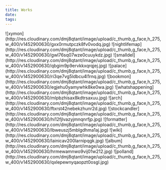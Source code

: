 ```yaml
---
title: Works
date:
tags:
---
```


<span>
![xymon](http://res.cloudinary.com/dmj8qtant/image/upload/c_thumb,g_face,h_275,w_400/v1452900630/gxx0rmutpczk8fv0vodq.jpg)
![nightlifemap](http://res.cloudinary.com/dmj8qtant/image/upload/c_thumb,g_face,h_275,w_400/v1452900630/gwl76sq07wze0cuuykdz.jpg)
![smalldel](http://res.cloudinary.com/dmj8qtant/image/upload/c_thumb,g_face,h_275,w_400/v1452900630/qbgim9p9ervkkxqrqjej.jpg)
![palace](http://res.cloudinary.com/dmj8qtant/image/upload/c_thumb,g_face,h_275,w_400/v1452900630/ri3qe7vg5ldbcu4l1rnq.jpg)
![bookmon](http://res.cloudinary.com/dmj8qtant/image/upload/c_thumb,g_face,h_275,w_400/v1452900630/egjehu0yamywhk8ke0wa.jpg)
![whatshappening](http://res.cloudinary.com/dmj8qtant/image/upload/c_thumb,g_face,h_275,w_400/v1452900630/mlpbzhisax8kdtrsaxuu.jpg)
![arch](http://res.cloudinary.com/dmj8qtant/image/upload/c_thumb,g_face,h_275,w_400/v1452900630/ftxrst42nebekzhunr2d.jpg)
![stockcandler](http://res.cloudinary.com/dmj8qtant/image/upload/c_thumb,g_face,h_275,w_400/v1452900630/hi12fjlvazyjmnqnrfjp.jpg)
![formatter](http://res.cloudinary.com/dmj8qtant/image/upload/c_thumb,g_face,h_275,w_400/v1452900630/lbweuszj5mblgdhma1aj.jpg)
![wiki](http://res.cloudinary.com/dmj8qtant/image/upload/c_thumb,g_face,h_275,w_400/v1452900630/lainicav200larnipqgk.jpg)
![album](http://res.cloudinary.com/dmj8qtant/image/upload/c_thumb,g_face,h_275,w_400/v1452900630/hrmewamnwo9vij01w212.jpg)
![polland](http://res.cloudinary.com/dmj8qtant/image/upload/c_thumb,g_face,h_275,w_400/v1452900630/qxlepewnyqaopzt0osgl.jpg)
</span>

<section style="display:none">
<article name="xymon" title="Xymon" year="2015">
Xylophone-themed version of the classic Simon Game.
</article>
<article name="nightlifemap" title="Nightlife Map" year="2016">
Search local bars and nightlife with Yelp, presented on a night-themed Leaflet map.
</article>
<article name="smalldel" title="The Smalldel Project" year="2015">
The 'ultimate site analysis and conceptual design tool' for architects and developers, Smalldel seeks to merge the worlds of mapping and building modeling, with a touch of inspiration from video game design.
</article>
<article name="palace" title="Palace" year="2016">
Card Game app based off popular "Palace" card game.
</article>
<article name="bookmon" title="Bookmon" year="2016">
Book-collecting and trading game built with client-side routing with AngularJS and NodeJS/MongoDB.
</article>
<article name="whatshappening" title="What's Happening?" year="2015">
"AirBnb for Adventurers" - A social media site aiming to equip travelers with information and equipment from locals residents. Startup Weekend San Luis Obispo 2015 project.
</article>
<article name="arch" title="Arch. Showcase" year="2016">
Showcase of projects I worked on back in Architecture school. Custom-built mini-site for each project.
</article>
<article name="stockcandler" title="StockCandler" year="2016">
Stock-market ticker tracker that displays a large representation of a stock's movement for the current day.
</article>
<article name="formatter" title="Tree of Savior Formatter" year="2015">
Text simulator application made to aid the localization of a Korean online game. Used for debugging and formatting text to fit the game interface.
</article>
<article name="wiki" title="Wiki Searcher" year="2015">
Quick-search Wikipedia via the Wikipedia API for relevant articles.
</article>
<article name="album" title="Album-land" year="2016">
Gallery organizer app where users can collect images into a Pinterest-style wall via url into folders around a theme.
</article>
<article name="polland" title="Poll-land" year="2016">
Simple Polling App with NodeJS and MongoDB.
</article>
<article name="tictactoe" title="Tic Tac Toe" year="2015">
Grid-styled Tic Tac Toe game with excellent AI
</article>
<article name="imgsearcher" title="Image Searcher" year="2016">
Searches images via the Bing image search API and displays it in gallery format.
</article>
</section>